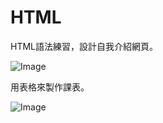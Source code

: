 # HTML

HTML語法練習，設計自我介紹網頁。

![Image](https://github.com/Jerry45678/HTML/edit/main/Myself.png)

用表格來製作課表。

![Image](https://github.com/Jerry45678/HTML/edit/main/Class.png)
